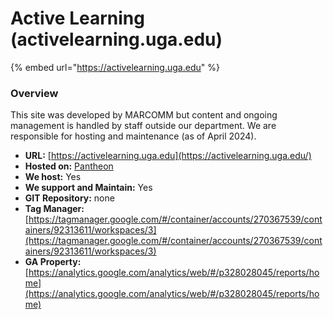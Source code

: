 # Active Learning (activelearning.uga.edu)

{% embed url="https://activelearning.uga.edu" %}

### Overview
This site was developed by MARCOMM but content and ongoing management is handled by staff outside our department. We are responsible for hosting and maintenance (as of April 2024).

* **URL:** [https://activelearning.uga.edu](https://activelearning.uga.edu/)
* **Hosted on:** [Pantheon](https://dashboard.pantheon.io/sites/121d7db6-d4a2-4b35-b579-87dd3fe64130#dev/code)
* **We host:** Yes
* **We support and Maintain:** Yes     
* **GIT Repository:** none 
* **Tag Manager:**[https://tagmanager.google.com/#/container/accounts/270367539/containers/92313611/workspaces/3](https://tagmanager.google.com/#/container/accounts/270367539/containers/92313611/workspaces/3)
* **GA Property:** [https://analytics.google.com/analytics/web/#/p328028045/reports/home](https://analytics.google.com/analytics/web/#/p328028045/reports/home)

